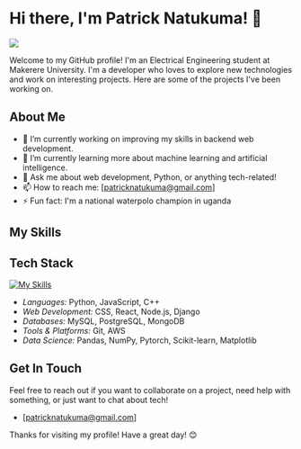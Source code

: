 # Hi there, I'm Patrick Natukuma! 👋

![](https://komarev.com/ghpvc/?username=Patrick0778&color=brightgreen&base=1000)

Welcome to my GitHub profile! I'm an Electrical Engineering student at Makerere University. I'm a developer who loves to explore new technologies and work on interesting projects. Here are some of the projects I've been working on.

## About Me

- 🔭 I’m currently working on improving my skills in backend web development.
- 🌱 I’m currently learning more about machine learning and artificial intelligence.
- 💬 Ask me about web development, Python, or anything tech-related!
- 📫 How to reach me: [patricknatukuma@gmail.com]
- ⚡ Fun fact: I'm a national waterpolo champion in uganda

## My Skills

## Tech Stack
[![My Skills](https://skillicons.dev/icons?i=git,py,django,c,js,nodejs,mongodb,react,cpp,aws,nextjs,heroku)](https://skillicons.dev)

- *Languages:* Python, JavaScript, C++
- *Web Development:* CSS, React, Node.js, Django
- *Databases:* MySQL, PostgreSQL, MongoDB
- *Tools & Platforms:* Git, AWS
- *Data Science:* Pandas, NumPy, Pytorch, Scikit-learn, Matplotlib

## Get In Touch

Feel free to reach out if you want to collaborate on a project, need help with something, or just want to chat about tech!

- [patricknatukuma@gmail.com]

Thanks for visiting my profile! Have a great day! 😊
